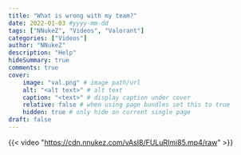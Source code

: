 ```yaml
---
title: "What is wrong with my team?"
date: 2022-01-03 #yyyy-mm-dd
tags: ["NNukeZ", "Videos", "Valorant"]
categories: ["Videos"]
author: "NNukeZ"
description: "Help"
hideSummary: true
comments: true
cover:
    image: "val.png" # image path/url
    alt: "<alt text>" # alt text
    caption: "<text>" # display caption under cover
    relative: false # when using page bundles set this to true
    hidden: true # only hide on current single page
draft: false
---
```


{{< video "https://cdn.nnukez.com/vAsI8/FULuRImi85.mp4/raw" >}}